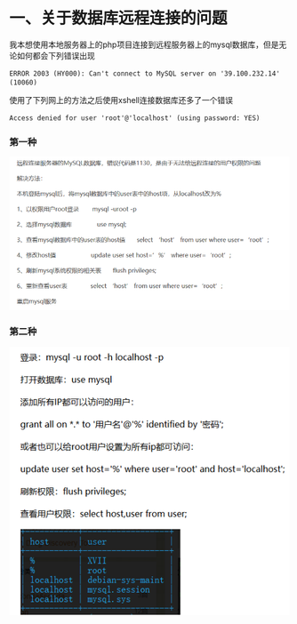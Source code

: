 # 一、关于数据库远程连接的问题 #

我本想使用本地服务器上的php项目连接到远程服务器上的mysql数据库，但是无论如何都会下列错误出现

	ERROR 2003 (HY000): Can't connect to MySQL server on '39.100.232.14' (10060)


使用了下列网上的方法之后使用xshell连接数据库还多了一个错误

	Access denied for user 'root'@'localhost' (using password: YES)

### 第一种 ###
![](./img/200601.png)
### 第二种 ###
![](./img/200602.png)